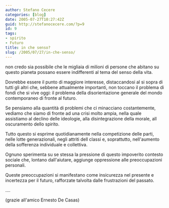 ```yaml
---
author: Stefano Cecere
categories: [blog]
date: 2005-07-27T10:27:42Z
guid: http://stefanocecere.com/?p=9
id: 9
tags:
- spirito
- Futuro
title: in che senso?
slug: /2005/07/27/in-che-senso/
---
```


non credo sia possibile che le migliaia di milioni di persone che abitano su questo pianeta possano essere indifferenti al tema del senso della vita.
  
Dovrebbe essere il punto di maggiore interesse, distaccandosi al si sopra di tutti gli altri che, sebbene attualmente importanti, non toccano il problema di fondi che si vive oggi: il problema della disorientazione generale del mondo contemporaneo di fronte al futuro.

Se pensiamo alla quantità di problemi che ci minacciano costantemente, vediamo che siamo di fronte ad una crisi molto ampia, nella quale assistiamo al declino delle ideologie, alla disintegrazione della morale, all oscuramento dello spirito.

Tutto questo si esprime quotidianamente nella competizione delle parti, nelle lotte generazionali, negli attriti dell classi e, soprattutto, nell'aumento della sofferenza individuale e collettiva.

Ognuno sperimenta su se stessa la pressione di questo impoverito contesto sociale che, lontano dall'aiutare, aggiunge oppressione alle preoccupazioni personali.

Queste preoccupazioni si manifestano come insicurezza nel presente e incertezza per il futuro, rafforzate talvolta dalle frustrazioni del passato.

….

(grazie all'amico Ernesto De Casas)